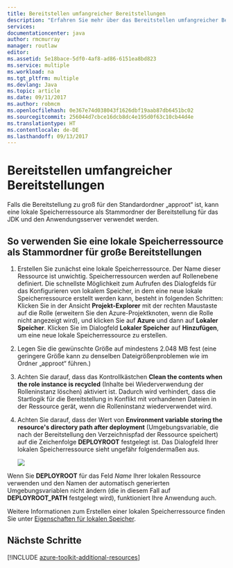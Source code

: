 ```yaml
---
title: Bereitstellen umfangreicher Bereitstellungen
description: "Erfahren Sie mehr über das Bereitstellen umfangreicher Bereitstellungen mit dem Azure-Toolkit für Eclipse."
services: 
documentationcenter: java
author: rmcmurray
manager: routlaw
editor: 
ms.assetid: 5e18bace-5df0-4af8-ad86-6151ea8bd823
ms.service: multiple
ms.workload: na
ms.tgt_pltfrm: multiple
ms.devlang: Java
ms.topic: article
ms.date: 09/11/2017
ms.author: robmcm
ms.openlocfilehash: 0e367e74d038043f1626dbf19aab87db6451bc02
ms.sourcegitcommit: 256044d7cbce16dcb8dc4e195d0f63c10cb44d4e
ms.translationtype: HT
ms.contentlocale: de-DE
ms.lasthandoff: 09/13/2017
---
```

# <a name="deploying-large-deployments"></a>Bereitstellen umfangreicher Bereitstellungen

Falls die Bereitstellung zu groß für den Standardordner „approot“ ist, kann eine lokale Speicherressource als Stammordner der Bereitstellung für das JDK und den Anwendungsserver verwendet werden.

## <a name="to-use-a-local-storage-resource-as-the-deployment-root-folder-for-large-deployments"></a>So verwenden Sie eine lokale Speicherressource als Stammordner für große Bereitstellungen

1. Erstellen Sie zunächst eine lokale Speicherressource. Der Name dieser Ressource ist unwichtig. Speicherressourcen werden auf Rollenebene definiert. Die schnellste Möglichkeit zum Aufrufen des Dialogfelds für das Konfigurieren von lokalem Speicher, in dem eine neue lokale Speicherressource erstellt werden kann, besteht in folgenden Schritten: Klicken Sie in der Ansicht **Projekt-Explorer** mit der rechten Maustaste auf die Rolle (erweitern Sie den Azure-Projektknoten, wenn die Rolle nicht angezeigt wird), und klicken Sie auf **Azure** und dann auf **Lokaler Speicher**. Klicken Sie im Dialogfeld **Lokaler Speicher** auf **Hinzufügen**, um eine neue lokale Speicherressource zu erstellen.

1. Legen Sie die gewünschte Größe auf mindestens 2.048 MB fest (eine geringere Größe kann zu denselben Dateigrößenproblemen wie im Ordner „approot“ führen.)

1. Achten Sie darauf, dass das Kontrollkästchen **Clean the contents when the role instance is recycled** (Inhalte bei Wiederverwendung der Rolleninstanz löschen) aktiviert ist. Dadurch wird verhindert, dass die Startlogik für die Bereitstellung in Konflikt mit vorhandenen Dateien in der Ressource gerät, wenn die Rolleninstanz wiederverwendet wird.

1. Achten Sie darauf, dass der Wert von **Environment variable storing the resource's directory path after deployment** (Umgebungsvariable, die nach der Bereitstellung den Verzeichnispfad der Ressource speichert) auf die Zeichenfolge **DEPLOYROOT** festgelegt ist. Das Dialogfeld Ihrer lokalen Speicherressource sieht ungefähr folgendermaßen aus.

   ![][ic667943]

Wenn Sie **DEPLOYROOT** für das Feld *Name* Ihrer lokalen Ressource verwenden und den Namen der automatisch generierten Umgebungsvariablen nicht ändern (die in diesem Fall auf **DEPLOYROOT_PATH** festgelegt wird), funktioniert Ihre Anwendung auch.

Weitere Informationen zum Erstellen einer lokalen Speicherressource finden Sie unter [Eigenschaften für lokalen Speicher][Local storage properties].

## <a name="next-steps"></a>Nächste Schritte

[!INCLUDE [azure-toolkit-additional-resources](../includes/azure-toolkit-additional-resources.md)]

<!-- URL List -->

[Azure Java Developer Center]: http://go.microsoft.com/fwlink/?LinkID=699547
[Azure Toolkit for Eclipse]: http://go.microsoft.com/fwlink/?LinkID=699529
[Creating a Hello World Application for Azure in Eclipse]: http://go.microsoft.com/fwlink/?LinkID=699533
[Installing the Azure Toolkit for Eclipse]: http://go.microsoft.com/fwlink/?LinkId=699546
[Local storage properties]: http://go.microsoft.com/fwlink/?LinkID=699525#local_storage_properties

<!-- IMG List -->

[ic667943]: media/azure-toolkit-for-eclipse-deploying-large-deployments/ic667943.png

<!-- Legacy MSDN URL = https://msdn.microsoft.com/library/azure/dn268601.aspx -->
